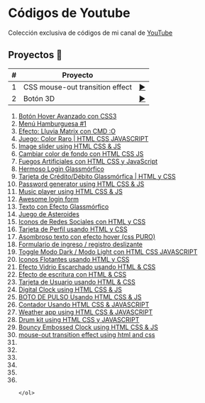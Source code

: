 # Códigos de Youtube

Colección exclusiva de códigos de mi canal de [YouTube](youtube.com/channel/UCbyhGk_f2lBR3qAif4dA7Bw)

## Proyectos 🎉

|  #  |  Proyecto                         |                                                                |    
| --- | -------------                     | ---                                                            |
| 1  | CSS mouse-out transition effect   |  [▶️ ]()         |
| 2  | Botón 3D                          |  [▶️ ]()                        |


<ol>
        <li><a href="https://www.youtube.com/watch?v=drK9VNbwM4g" target="_blank">Botón Hover Avanzado con CSS3</a></li>
        <li><a href="https://www.youtube.com/watch?v=nNLTxpZ-v9k" target="_blank">Menú Hamburguesa #1</a></li>
        <li><a href="https://www.youtube.com/watch?v=s_wbNHG8HNg&t" target="_blank">Efecto: Lluvia Matrix con CMD :O</a></li>
        <li><a href="https://www.youtube.com/watch?v=J37tFkchRxM" target="_blank">Juego: Color Raro | HTML CSS JAVASCRIPT</a></li>
        <li><a href="https://www.youtube.com/watch?v=HHCnptQInMI" target="_blank">Image slider using HTML CSS & JS</a></li>
        <li><a href="https://www.youtube.com/watch?v=vdJKNNnccx8" target="_blank">Cambiar color de fondo con HTML CSS JS</a></li>
        <li><a href="https://www.youtube.com/watch?v=Jt18VzBR6Qg" target="_blank">Fuegos Artificiales con HTML CSS y JavaScript</a></li>
        <li><a href="https://www.youtube.com/watch?v=Mb9-xJaYMJI&t" target="_blank">Hermoso Login Glassmórfico</a></li>
        <li><a href="https://www.youtube.com/watch?v=Sh_-Duq0lbw" target="_blank">Tarjeta de Crédito/Débito Glassmórfica | HTML y CSS</a></li>
        <li><a href="https://www.youtube.com/watch?v=wsTgytD3Jjc" target="_blank">Password generator using HTML CSS & JS</a></li>
        <li><a href="https://www.youtube.com/watch?v=YpdXabsMzMQ&t" target="_blank">Music player using HTML CSS & JS</a></li>
        <li><a href="https://www.youtube.com/watch?v=3VxF1lXCvFA" target="_blank">Awesome login form</a></li>
        <li><a href="https://www.youtube.com/watch?v=4hYngt2eoLE" target="_blank">Texto con Efecto Glassmórfico</a></li>
        <li><a href="https://www.youtube.com/watch?v=gV5UatIhVb8" target="_blank">Juego de Asteroides</a></li>
        <li><a href="https://www.youtube.com/watch?v=YHYWLf3rzvw" target="_blank">Iconos de Redes Sociales con HTML y CSS</a></li>
        <li><a href="https://www.youtube.com/watch?v=dPLJDGfxIKo" target="_blank">Tarjeta de Perfil usando HTML y CSS</a></li>
        <li><a href="https://www.youtube.com/watch?v=pNhC0epjx4c" target="_blank">Asombroso texto con efecto hover (css PURO)</a></li>
        <li><a href="https://www.youtube.com/watch?v=aHlwAWbR7MI" target="_blank">Formulario de ingreso / registro deslizante</a></li>
        <li><a href="https://www.youtube.com/watch?v=8JAYwgYhiRU" target="_blank">Toggle Modo Dark / Modo Light con HTML CSS JAVASCRIPT</a></li>
        <li><a href="https://www.youtube.com/watch?v=wDFjWEAiUkQ" target="_blank">Iconos Flotantes usando HTML y CSS</a></li>
        <li><a href="https://www.youtube.com/watch?v=GPrUVUC-N9s" target="_blank">Efecto Vidrio Escarchado usando HTML & CSS</a></li>
        <li><a href="https://www.youtube.com/watch?v=TIEAxQh-Bj0&t" target="_blank">Efecto de escritura con HTML & CSS</a></li>
        <li><a href="https://www.youtube.com/watch?v=s4SaVS5KpFU" target="_blank">Tarjeta de Usuario usando HTML & CSS</a></li>
        <li><a href="https://www.youtube.com/watch?v=Z0oCaBhy0Qs" target="_blank">Digital Clock using HTML CSS & JS</a></li>
        <li><a href="https://www.youtube.com/watch?v=BMa9pQ7b4_4&t" target="_blank">BOTO DE PULSO Usando HTML CSS & JS</a></li>
        <li><a href="https://www.youtube.com/watch?v=sgGEDuY5zOs" target="_blank">Contador Usando HTML CSS & JAVASCRIPT</a></li>
        <li><a href="https://www.youtube.com/watch?v=CjuovmlQolI" target="_blank">Weather app using HTML CSS & JAVASCRIPT</a></li>
        <li><a href="https://www.youtube.com/watch?v=qxzUw3zHB2s" target="_blank">Drum kit using HTML CSS y JAVASCRIPT</a></li>
        <li><a href="https://www.youtube.com/watch?v=BbzjPEBEOf4&t" target="_blank">Bouncy Embossed Clock using HTML CSS & JS</a></li>
        <li><a href="https://www.youtube.com/watch?v=twOaskar-5E" target="_blank">mouse-out transition effect using html and css</a></li>
        <li><a href="" target="_blank"></a></li>
        <li><a href="" target="_blank"></a></li>
        <li><a href="" target="_blank"></a></li>
        <li><a href="" target="_blank"></a></li>
        <li><a href="" target="_blank"></a></li>
        <li><a href="" target="_blank"></a></li>
        
    
    </ol>

